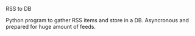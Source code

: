 RSS to DB

Python program to gather RSS items and store in a DB. Asyncronous and prepared for huge amount of feeds.
